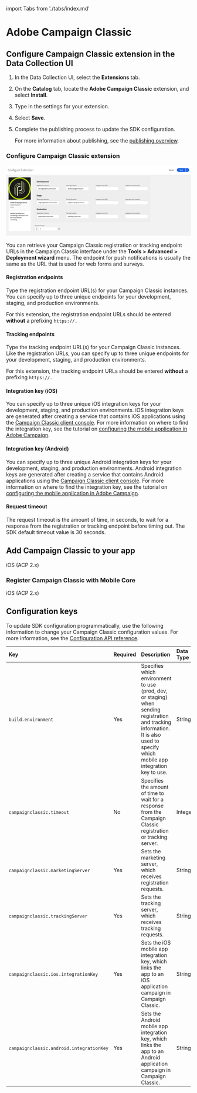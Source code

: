 import Tabs from './tabs/index.md'

# Adobe Campaign Classic

## Configure Campaign Classic extension in the Data Collection UI

1. In the Data Collection UI, select the **Extensions** tab.
2. On the **Catalog** tab, locate the **Adobe Campaign Classic** extension, and select **Install**.
3. Type in the settings for your extension.
4. Select **Save**.
5. Complete the publishing process to update the SDK configuration.

   For more information about publishing, see the [publishing overview](https://experienceleague.adobe.com/docs/launch/using/publish/overview.html).

### Configure Campaign Classic extension

![Configuring the Campaign Classic extension](./assets/index/configure.png)

<InlineAlert variant="info" slots="text"/>

You can retrieve your Campaign Classic registration or tracking endpoint URLs in the Campaign Classic interface under the **Tools > Advanced > Deployment wizard** menu. The endpoint for push notifications is usually the same as the URL that is used for web forms and surveys.

#### Registration endpoints

Type the registration endpoint URL(s) for your Campaign Classic instances. You can specify up to three unique endpoints for your development, staging, and production environments.

<InlineAlert variant="warning" slots="text"/>

For this extension, the registration endpoint URLs should be entered **without** a prefixing `https://.`

#### Tracking endpoints

Type the tracking endpoint URL(s) for your Campaign Classic instances. Like the registration URLs, you can specify up to three unique endpoints for your development, staging, and production environments.

<InlineAlert variant="warning" slots="text"/>

For this extension, the tracking endpoint URLs should be entered **without** a prefixing `https://.`

#### Integration key (iOS)

You can specify up to three unique iOS integration keys for your development, staging, and production environments. iOS integration keys are generated after creating a service that contains iOS applications using the [Campaign Classic client console](https://experienceleague.adobe.com/docs/campaign-classic/using/installing-campaign-classic/connect-to-campaign/installing-the-client-console.html). For more information on where to find the integration key, see the tutorial on [configuring the mobile application in Adobe Campaign](https://experienceleague.adobe.com/docs/campaign-classic/using/sending-messages/sending-push-notifications/configure-the-mobile-app/configuring-the-mobile-application.html).

#### Integration key (Android)

You can specify up to three unique Android integration keys for your development, staging, and production environments. Android integration keys are generated after creating a service that contains Android applications using the [Campaign Classic client console](https://experienceleague.adobe.com/docs/campaign-classic/using/installing-campaign-classic/connect-to-campaign/installing-the-client-console.html). For more information on where to find the integration key, see the tutorial on [configuring the mobile application in Adobe Campaign](https://experienceleague.adobe.com/docs/campaign-classic/using/sending-messages/sending-push-notifications/configure-the-mobile-app/configuring-the-mobile-application-android.html).

#### Request timeout

The request timeout is the amount of time, in seconds, to wait for a response from the registration or tracking endpoint before timing out. The SDK default timeout value is 30 seconds.

## Add Campaign Classic to your app

<TabsBlock orientation="horizontal" slots="heading, content" repeat="1"/>

iOS (ACP 2.x)

<Tabs query="platform=ios-acp&task=add"/>

### Register Campaign Classic with Mobile Core

<TabsBlock orientation="horizontal" slots="heading, content" repeat="1"/>

iOS (ACP 2.x)

<Tabs query="platform=ios-acp&task=register"/>

## Configuration keys

To update SDK configuration programmatically, use the following information to change your Campaign Classic configuration values. For more information, see the [Configuration API reference](../mobile-core/configuration/api-reference.md).

| Key | Required | Description | Data Type |
| :--- | :--- | :--- | :--- |
| `build.environment` | Yes | Specifies which environment to use (prod, dev, or staging) when sending registration and tracking information. It is also used to specify which mobile app integration key to use. | String |
| `campaignclassic.timeout` | No | Specifies the amount of time to wait for a response from the Campaign Classic registration or tracking server. | Integer |
| `campaignclassic.marketingServer` | Yes | Sets the marketing server, which receives registration requests. | String |
| `campaignclassic.trackingServer` | Yes | Sets the tracking server, which receives tracking requests. | String |
| `campaignclassic.ios.integrationKey` | Yes | Sets the iOS mobile app integration key, which links the app to an iOS application campaign in Campaign Classic. | String |
| `campaignclassic.android.integrationKey` | Yes | Sets the Android mobile app integration key, which links the app to an Android application campaign in Campaign Classic. | String |


